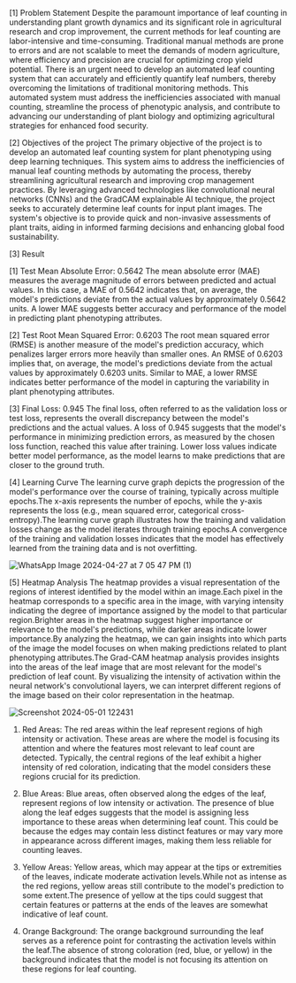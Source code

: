 [1] Problem Statement
Despite the paramount importance of leaf counting in understanding plant growth dynamics and its significant role in agricultural research and crop improvement, the current methods for leaf counting are labor-intensive and time-consuming. Traditional manual methods are prone to errors and are not scalable to meet the demands of modern agriculture, where efficiency and precision are crucial for optimizing crop yield potential. There is an urgent need to develop an automated leaf counting system that can accurately and efficiently quantify leaf numbers, thereby overcoming the limitations of traditional monitoring methods. This automated system must address the inefficiencies associated with manual counting, streamline the process of phenotypic analysis, and contribute to advancing our understanding of plant biology and optimizing agricultural strategies for enhanced food security.

[2] Objectives of the project
The primary objective of the project is to develop an automated leaf counting system for
plant phenotyping using deep learning techniques. This system aims to address the
inefficiencies of manual leaf counting methods by automating the process, thereby
streamlining agricultural research and improving crop management practices. By
leveraging advanced technologies like convolutional neural networks (CNNs) and the
GradCAM explainable AI technique, the project seeks to accurately determine leaf counts
for input plant images. The system's objective is to provide quick and non-invasive
assessments of plant traits, aiding in informed farming decisions and enhancing global
food sustainability.

[3] Result

[1] Test Mean Absolute Error: 0.5642
The mean absolute error (MAE) measures the average magnitude of errors between
predicted and actual values. In this case, a MAE of 0.5642 indicates that, on average, the
model's predictions deviate from the actual values by approximately 0.5642 units. A
lower MAE suggests better accuracy and performance of the model in predicting plant
phenotyping attributes.

[2] Test Root Mean Squared Error: 0.6203
The root mean squared error (RMSE) is another measure of the model's prediction
accuracy, which penalizes larger errors more heavily than smaller ones. An RMSE of
0.6203 implies that, on average, the model's predictions deviate from the actual values by
approximately 0.6203 units. Similar to MAE, a lower RMSE indicates better performance
of the model in capturing the variability in plant phenotyping attributes.

[3] Final Loss: 0.945
The final loss, often referred to as the validation loss or test loss, represents the overall
discrepancy between the model's predictions and the actual values. A loss of 0.945
suggests that the model's performance in minimizing prediction errors, as measured by
the chosen loss function, reached this value after training. Lower loss values indicate
better model performance, as the model learns to make predictions that are closer to the
ground truth.

[4] Learning Curve
The learning curve graph depicts the progression of the model's performance over the
course of training, typically across multiple epochs.The x-axis represents the number of
epochs, while the y-axis represents the loss (e.g., mean squared error, categorical
cross-entropy).The learning curve graph illustrates how the training and validation losses
change as the model iterates through training epochs.A convergence of the training and
validation losses indicates that the model has effectively learned from the training data
and is not overfitting.

![WhatsApp Image 2024-04-27 at 7 05 47 PM (1)](https://github.com/VishalPatil80/MP_GRP_28/assets/168839338/92e66f81-149e-41e4-81fc-a03b706724fe)

[5] Heatmap Analysis
The heatmap provides a visual representation of the regions of interest identified by the
model within an image.Each pixel in the heatmap corresponds to a specific area in the
image, with varying intensity indicating the degree of importance assigned by the model
to that particular region.Brighter areas in the heatmap suggest higher importance or
relevance to the model's predictions, while darker areas indicate lower importance.By
analyzing the heatmap, we can gain insights into which parts of the image the model
focuses on when making predictions related to plant phenotyping attributes.The
Grad-CAM heatmap analysis provides insights into the areas of the leaf image that are
most relevant for the model's prediction of leaf count. By visualizing the intensity of
activation within the neural network's convolutional layers, we can interpret different
regions of the image based on their color representation in the heatmap.


![Screenshot 2024-05-01 122431](https://github.com/VishalPatil80/MP_GRP_28/assets/168839338/8a02abeb-e6f0-42a3-ba10-8ebbedcc51e6)


1. Red Areas:
The red areas within the leaf represent regions of high intensity or activation. These areas
are where the model is focusing its attention and where the features most relevant to leaf
count are detected.
Typically, the central regions of the leaf exhibit a higher intensity of red coloration,
indicating that the model considers these regions crucial for its prediction.

2. Blue Areas:
Blue areas, often observed along the edges of the leaf, represent regions of low intensity
or activation.
The presence of blue along the leaf edges suggests that the model is assigning less
importance to these areas when determining leaf count.
This could be because the edges may contain less distinct features or may vary more in
appearance across different images, making them less reliable for counting leaves.

4. Yellow Areas:
Yellow areas, which may appear at the tips or extremities of the leaves, indicate moderate
activation levels.While not as intense as the red regions, yellow areas still contribute to
the model's prediction to some extent.The presence of yellow at the tips could suggest
that certain features or patterns at the ends of the leaves are somewhat indicative of leaf
count.

5. Orange Background:
The orange background surrounding the leaf serves as a reference point for contrasting
the activation levels within the leaf.The absence of strong coloration (red, blue, or
yellow) in the background indicates that the model is not focusing its attention on these
regions for leaf counting.

